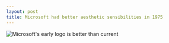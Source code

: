 ```yaml
---
layout: post
title: Microsoft had better aesthetic sensibilities in 1975
---
```

![Microsoft's early logo is better than current](http://i1284.photobucket.com/albums/a564/ctb273/imagejpg1_zpsebfa08d3.jpg)

